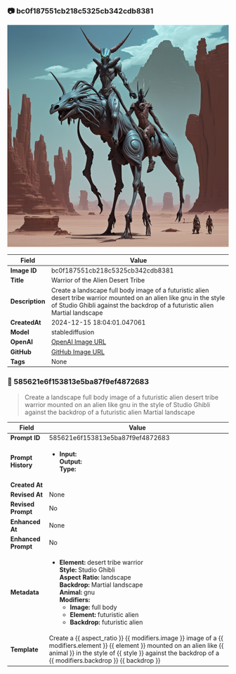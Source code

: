 

### 📷 bc0f187551cb218c5325cb342cdb8381 


![data.id](./bc0f187551cb218c5325cb342cdb8381.jpg)


| Field          | Value                                                                                                                     |
|----------------|---------------------------------------------------------------------------------------------------------------------------|
| **Image ID**             | bc0f187551cb218c5325cb342cdb8381                                                                                                             |
| **Title**           | Warrior of the Alien Desert Tribe                                                                                                       |
| **Description**           | Create a landscape full body image of a futuristic alien desert tribe warrior mounted on an alien like gnu in the style of Studio Ghibli against the backdrop of a futuristic alien Martial landscape                                                                                                       |
| **CreatedAt**        | 2024-12-15 18:04:01.047061                                                                                                        |
| **Model**        | stablediffusion                                                                                                        |
| **OpenAI**         | [OpenAI Image URL](http://192.168.1.85:8081/generated-images/b643715598769.png)                                                                                |
| **GitHub**         | [GitHub Image URL](https://raw.githubusercontent.com/Caneta-Silva/studio-ghibli/refs/heads/main/images/bc0f187551cb218c5325cb342cdb8381/bc0f187551cb218c5325cb342cdb8381.jpg)                                                                                |
| **Tags**       | None                                                                                                                   |

### 📜 585621e6f153813e5ba87f9ef4872683

> Create a landscape full body image of a futuristic alien desert tribe warrior mounted on an alien like gnu in the style of Studio Ghibli against the backdrop of a futuristic alien Martial landscape

| Field          | Value                                                                                                                                                                      |
|----------------|----------------------------------------------------------------------------------------------------------------------------------------------------------------------------|
| **Prompt ID**  | 585621e6f153813e5ba87f9ef4872683                                                                                                                                                            |
| **Prompt History** | <ul><li>**Input:**  <br> **Output:**  <br> **Type:** </li></ul> |
| **Created At** |                                                                                                                                                    |
| **Revised At** | None                                                                                                                                                   |
| **Revised Prompt** | No                                                                                                                                                                      |
| **Enhanced At** | None                                                                                                                                                  |
| **Enhanced Prompt** | No                                                                                                                                                                    |
| **Metadata**   | <ul><li>**Element:** desert tribe warrior <br> **Style:** Studio Ghibli <br> **Aspect Ratio:** landscape <br> **Backdrop:** Martial landscape <br> **Animal:** gnu <br> **Modifiers:**<ul><li>**Image:** full body</li><li>**Element:** futuristic alien</li><li>**Backdrop:** futuristic alien</li></ul></li></ul> |
| **Template**   | Create a {{ aspect_ratio }} {{ modifiers.image }} image of a {{ modifiers.element }} {{ element }} mounted on an alien like {{ animal }} in the style of {{ style }} against the backdrop of a {{ modifiers.backdrop }} {{ backdrop }}                                                                                                                                           |


